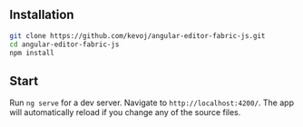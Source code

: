 ## Installation

```bash
git clone https://github.com/kevoj/angular-editor-fabric-js.git
cd angular-editor-fabric-js
npm install
```
## Start

Run `ng serve` for a dev server. Navigate to `http://localhost:4200/`. The app will automatically reload if you change any of the source files.

